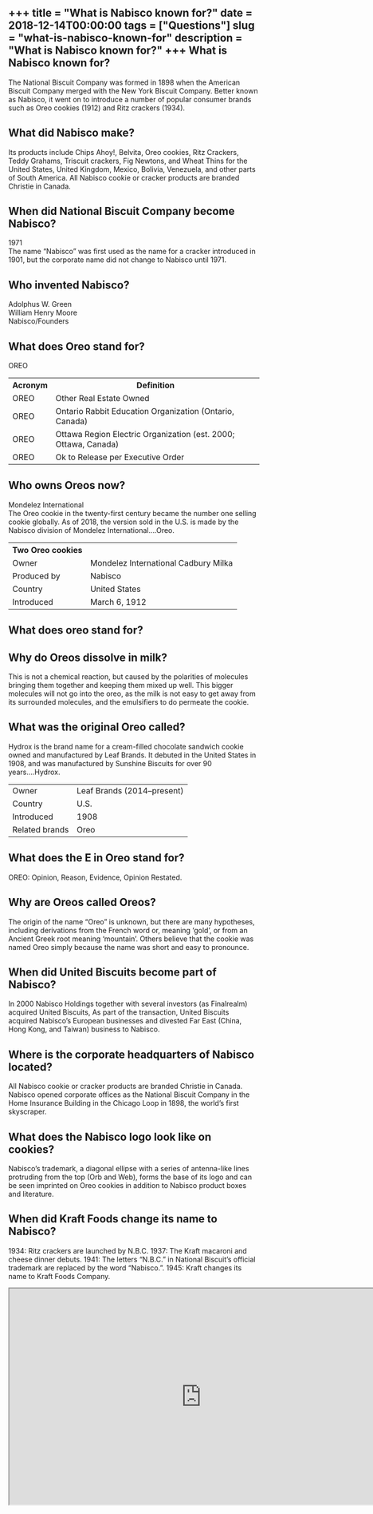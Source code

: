 +++
title = "What is Nabisco known for?"
date = 2018-12-14T00:00:00
tags = ["Questions"]
slug = "what-is-nabisco-known-for"
description = "What is Nabisco known for?"
+++
What is Nabisco known for?
--------------------------

The National Biscuit Company was formed in 1898 when the American Biscuit Company merged with the New York Biscuit Company. Better known as Nabisco, it went on to introduce a number of popular consumer brands such as Oreo cookies (1912) and Ritz crackers (1934).

What did Nabisco make?
----------------------

Its products include Chips Ahoy!, Belvita, Oreo cookies, Ritz Crackers, Teddy Grahams, Triscuit crackers, Fig Newtons, and Wheat Thins for the United States, United Kingdom, Mexico, Bolivia, Venezuela, and other parts of South America. All Nabisco cookie or cracker products are branded Christie in Canada.

When did National Biscuit Company become Nabisco?
-------------------------------------------------

1971  
The name “Nabisco” was first used as the name for a cracker introduced in 1901, but the corporate name did not change to Nabisco until 1971.

Who invented Nabisco?
---------------------

 Adolphus W. Green  
William Henry Moore  
Nabisco/Founders

What does Oreo stand for?
-------------------------

OREO

<table><tr><th>Acronym</th><th>Definition</th></tr><tr><td>OREO</td><td>Other Real Estate Owned</td></tr><tr><td>OREO</td><td>Ontario Rabbit Education Organization (Ontario, Canada)</td></tr><tr><td>OREO</td><td>Ottawa Region Electric Organization (est. 2000; Ottawa, Canada)</td></tr><tr><td>OREO</td><td>Ok to Release per Executive Order</td></tr></table>

Who owns Oreos now?
-------------------

Mondelez International  
The Oreo cookie in the twenty-first century became the number one selling cookie globally. As of 2018, the version sold in the U.S. is made by the Nabisco division of Mondelez International….Oreo.

<table><tr><th>Two Oreo cookies</th></tr><tr><td>Owner</td><td>Mondelez International Cadbury Milka</td></tr><tr><td>Produced by</td><td>Nabisco</td></tr><tr><td>Country</td><td>United States</td></tr><tr><td>Introduced</td><td>March 6, 1912</td></tr></table>

What does oreo stand for?
-------------------------

Why do Oreos dissolve in milk?
------------------------------

This is not a chemical reaction, but caused by the polarities of molecules bringing them together and keeping them mixed up well. This bigger molecules will not go into the oreo, as the milk is not easy to get away from its surrounded molecules, and the emulsifiers to do permeate the cookie.

What was the original Oreo called?
----------------------------------

Hydrox is the brand name for a cream-filled chocolate sandwich cookie owned and manufactured by Leaf Brands. It debuted in the United States in 1908, and was manufactured by Sunshine Biscuits for over 90 years….Hydrox.

<table><tr><td>Owner</td><td>Leaf Brands (2014–present)</td></tr><tr><td>Country</td><td>U.S.</td></tr><tr><td>Introduced</td><td>1908</td></tr><tr><td>Related brands</td><td>Oreo</td></tr></table>

What does the E in Oreo stand for?
----------------------------------

OREO: Opinion, Reason, Evidence, Opinion Restated.

Why are Oreos called Oreos?
---------------------------

The origin of the name “Oreo” is unknown, but there are many hypotheses, including derivations from the French word or, meaning ‘gold’, or from an Ancient Greek root meaning ‘mountain’. Others believe that the cookie was named Oreo simply because the name was short and easy to pronounce.

When did United Biscuits become part of Nabisco?
------------------------------------------------

In 2000 Nabisco Holdings together with several investors (as Finalrealm) acquired United Biscuits, As part of the transaction, United Biscuits acquired Nabisco’s European businesses and divested Far East (China, Hong Kong, and Taiwan) business to Nabisco.

Where is the corporate headquarters of Nabisco located?
-------------------------------------------------------

All Nabisco cookie or cracker products are branded Christie in Canada. Nabisco opened corporate offices as the National Biscuit Company in the Home Insurance Building in the Chicago Loop in 1898, the world’s first skyscraper.

What does the Nabisco logo look like on cookies?
------------------------------------------------

Nabisco’s trademark, a diagonal ellipse with a series of antenna-like lines protruding from the top (Orb and Web), forms the base of its logo and can be seen imprinted on Oreo cookies in addition to Nabisco product boxes and literature.

When did Kraft Foods change its name to Nabisco?
------------------------------------------------

1934: Ritz crackers are launched by N.B.C. 1937: The Kraft macaroni and cheese dinner debuts. 1941: The letters “N.B.C.” in National Biscuit’s official trademark are replaced by the word “Nabisco.”. 1945: Kraft changes its name to Kraft Foods Company.

<iframe allow="accelerometer; autoplay; clipboard-write; encrypted-media; gyroscope; picture-in-picture" allowfullscreen="" class="__youtube_prefs__  epyt-is-override  no-lazyload" data-no-lazy="1" data-origheight="433" data-origwidth="770" data-skipgform_ajax_framebjll="" height="433" id="_ytid_28614" loading="lazy" src="https://www.youtube.com/embed/mtwrzaMjMeg?enablejsapi=1&autoplay=0&cc_load_policy=0&cc_lang_pref=&iv_load_policy=1&loop=0&modestbranding=0&rel=1&fs=1&playsinline=0&autohide=2&theme=dark&color=red&controls=1&" title="YouTube player" width="770"></iframe>